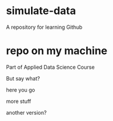 # simulate-data
A repository for learning Github

# repo on my machine

Part of Applied Data Science Course


But say what?

here you go

more stuff

another version?
